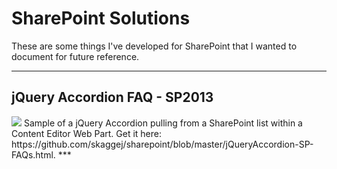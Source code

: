 # SharePoint Solutions #  
These are some things I've developed for SharePoint that I wanted to document for future reference.
***  
## jQuery Accordion FAQ - SP2013 ##
<img src="https://github.com/skaggej/sharepoint/blob/master/screenshots/jQueryAccordion-SP-FAQs-1.png" />  
Sample of a jQuery Accordion pulling from a SharePoint list within a Content Editor Web Part.  
Get it here:  https://github.com/skaggej/sharepoint/blob/master/jQueryAccordion-SP-FAQs.html.  
***

